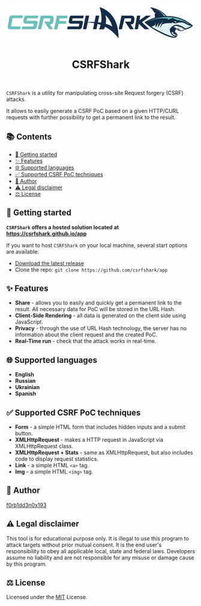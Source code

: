 <p align="center">
    <a href="https://github.com/csrfshark/app" target="_blank">
        <img src="media/logo/full.svg" height="100px">
    </a>
    <h1 align="center">CSRFShark</h1>
    <br>
</p>

`CSRFShark` is a utility for manipulating cross-site Request forgery (CSRF) attacks.

It allows to easily generate a CSRF PoC based on a given HTTP/CURL requests with further possibility to get a permanent link to the result.

## 📚 Contents
- [🚀 Getting started](#--getting-started)
- [✨ Features](#--features)
- [🌐 Supported languages](#--supported-languages)
- [✅ Supported CSRF PoC techniques](#--supported-csrf-poc-techniques)
- [👤 Author](#--author)
- [⚠️ Legal disclaimer](#-️-legal-disclaimer)
- [⚖️ License](#-️-license)

## <a name="getting-started"></a> 🚀 Getting started
**`CSRFShark` offers a hosted solution located at https://csrfshark.github.io/app**

If you want to host `CSRFShark` on your local machine, several start options are available:
- [Download the latest release](https://github.com/csrfshark/app/archive/v1.0.0.zip)
- Clone the repo: `git clone https://github.com/csrfshark/app`

## <a name="features"></a> ✨ Features
- **Share** - allows you to easily and quickly get a permanent link to the result. All necessary data for PoC will be stored in the URL Hash.
- **Client-Side Rendering** - all data is generated on the client side using JavaScript.
- **Privacy** - through the use of URL Hash technology, the server has no information about the client request and the created PoC.
- **Real-Time run** - check that the attack works in real-time.

## <a name="supported-languages"></a> 🌐 Supported languages
- **English**
- **Russian**
- **Ukrainian**
- **Spanish**

## <a name="supported-csrf-poc-techniques"></a> ✅ Supported CSRF PoC techniques
- **Form** - a simple HTML form that includes hidden inputs and a submit button.
- **XMLHttpRequest** - makes a HTTP request in JavaScript via XMLHttpRequest class.
- **XMLHttpRequest + Stats** - same as XMLHttpRequest, but also includes code to display request statistics.
- **Link** - a simple HTML `<a>` tag.
- **Img** - a simple HTML `<img>` tag.

## <a name="author"></a> 👤 Author
[f0rb1dd3n0x193](https://t.me/f0rb1dd3n0x193)

## <a name="legal-disclaimer"></a> ⚠️ Legal disclaimer
This tool is for educational purpose only. It is illegal to use this program to attack targets without prior mutual consent. It is the end user's responsibility to obey all applicable local, state and federal laws. Developers assume no liability and are not responsible for any misuse or damage cause by this program.

## <a name="license"></a> ⚖️ License
Licensed under the [MIT](https://github.com/csrfshark/app/blob/main/LICENSE) License.